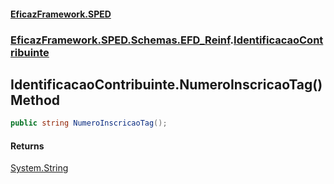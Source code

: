 #### [EficazFramework.SPED](EficazFrameworkSPED.md 'EficazFramework SPED')
### [EficazFramework.SPED.Schemas.EFD_Reinf](EficazFramework.SPED.Schemas.EFD_Reinf.md 'EficazFramework.SPED.Schemas.EFD_Reinf').[IdentificacaoContribuinte](EficazFramework.SPED.Schemas.EFD_Reinf/IdentificacaoContribuinte.md 'EficazFramework.SPED.Schemas.EFD_Reinf.IdentificacaoContribuinte')

## IdentificacaoContribuinte.NumeroInscricaoTag() Method

```csharp
public string NumeroInscricaoTag();
```

#### Returns
[System.String](https://docs.microsoft.com/en-us/dotnet/api/System.String 'System.String')